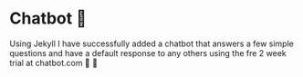 # Chatbot 💬

Using Jekyll I have successfully added a chatbot that answers a few simple questions and have a default response to any others using the fre 2 week trial at chatbot.com
📣 🎤
